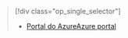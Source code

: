 > [!div class="op_single_selector"]
> * [<span data-ttu-id="e3286-101">Portal do Azure</span><span class="sxs-lookup"><span data-stu-id="e3286-101">Azure portal</span></span>](../articles/storage/common/storage-monitoring-diagnosing-troubleshooting.md)
> 
> 

